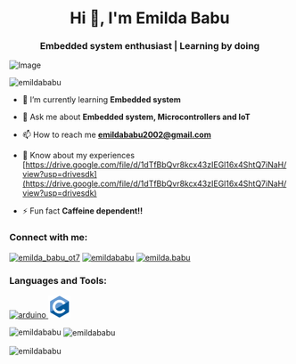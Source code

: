 <h1 align="center">Hi 👋, I'm Emilda Babu</h1>
<h3 align="center">Embedded system enthusiast | Learning by doing</h3>

![Image](https://github.com/user-attachments/assets/97148382-12ab-4e97-918c-04c95888b5af)

<p align="left"> <img src="https://komarev.com/ghpvc/?username=emildababu&label=Profile%20views&color=0e75b6&style=flat" alt="emildababu" /> </p>

- 🌱 I’m currently learning **Embedded system**

- 💬 Ask me about **Embedded system, Microcontrollers and IoT**

- 📫 How to reach me **emildababu2002@gmail.com**

- 📄 Know about my experiences [https://drive.google.com/file/d/1dTfBbQvr8kcx43zIEGl16x4ShtQ7iNaH/view?usp=drivesdk](https://drive.google.com/file/d/1dTfBbQvr8kcx43zIEGl16x4ShtQ7iNaH/view?usp=drivesdk)

- ⚡ Fun fact **Caffeine dependent!!**

<h3 align="left">Connect with me:</h3>
<p align="left">
<a href="https://twitter.com/emilda_babu_ot7" target="blank"><img align="center" src="https://raw.githubusercontent.com/rahuldkjain/github-profile-readme-generator/master/src/images/icons/Social/twitter.svg" alt="emilda_babu_ot7" height="30" width="40" /></a>
<a href="https://linkedin.com/in/emildababu" target="blank"><img align="center" src="https://raw.githubusercontent.com/rahuldkjain/github-profile-readme-generator/master/src/images/icons/Social/linked-in-alt.svg" alt="emildababu" height="30" width="40" /></a>
<a href="https://instagram.com/emilda.babu" target="blank"><img align="center" src="https://raw.githubusercontent.com/rahuldkjain/github-profile-readme-generator/master/src/images/icons/Social/instagram.svg" alt="emilda.babu" height="30" width="40" /></a>
</p>

<h3 align="left">Languages and Tools:</h3>
<p align="left"> <a href="https://www.arduino.cc/" target="_blank" rel="noreferrer"> <img src="https://cdn.worldvectorlogo.com/logos/arduino-1.svg" alt="arduino" width="40" height="40"/> </a> <a href="https://www.cprogramming.com/" target="_blank" rel="noreferrer"> <img src="https://raw.githubusercontent.com/devicons/devicon/master/icons/c/c-original.svg" alt="c" width="40" height="40"/> </a> </p>

<p><img align="left" src="https://github-readme-stats.vercel.app/api/top-langs?username=emildababu&show_icons=true&locale=en&layout=compact" alt="emildababu" /></p>

<p>&nbsp;<img align="center" src="https://github-readme-stats.vercel.app/api?username=emildababu&show_icons=true&locale=en" alt="emildababu" /></p>

<p><img align="center" src="https://github-readme-streak-stats.herokuapp.com/?user=emildababu&" alt="emildababu" /></p>

